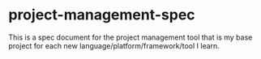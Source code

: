 # project-management-spec
This is a spec document for the project management tool that is my base project for each new language/platform/framework/tool I learn.
